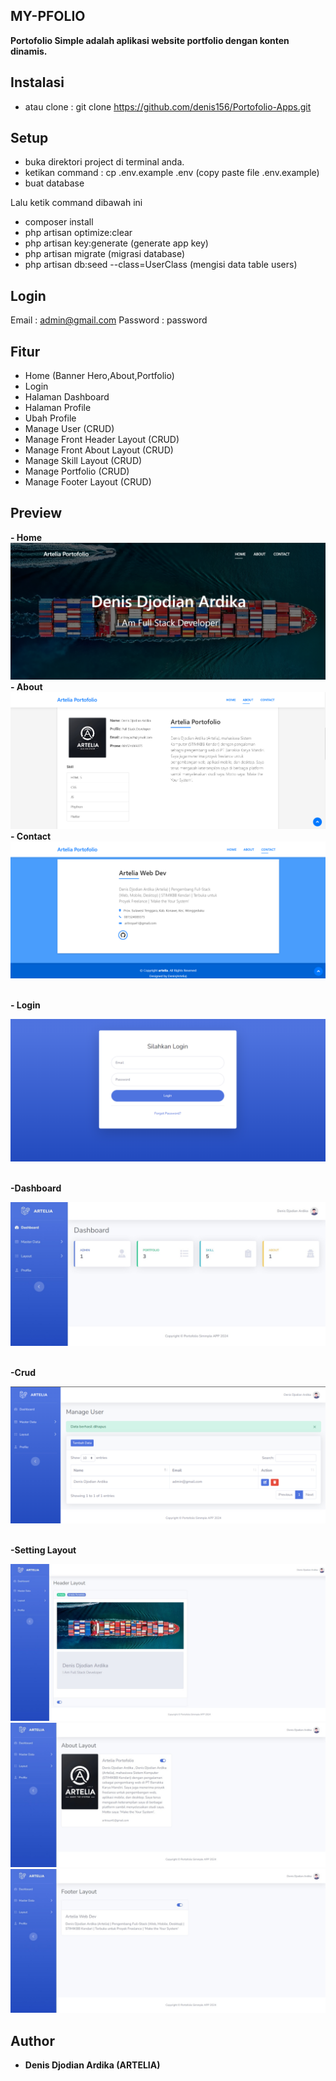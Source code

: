## MY-PFOLIO
<p><b>
Portofolio Simple adalah aplikasi website portfolio dengan konten dinamis.
</b></p>

## Instalasi
- atau clone : git clone https://github.com/denis156/Portofolio-Apps.git

## Setup
- buka direktori project di terminal anda.
- ketikan command : cp .env.example .env (copy paste file .env.example)
- buat database 

Lalu ketik command dibawah ini
- composer install
- php artisan optimize:clear 
- php artisan key:generate (generate app key)
- php artisan migrate (migrasi database)
- php artisan db:seed --class=UserClass (mengisi data table users)

## Login
Email : admin@gmail.com
Password : password

## Fitur
- Home (Banner Hero,About,Portfolio) 
- Login
- Halaman Dashboard
- Halaman Profile
- Ubah Profile
- Manage User (CRUD)
- Manage Front Header Layout (CRUD)
- Manage Front About Layout (CRUD)
- Manage Skill Layout (CRUD)
- Manage Portfolio (CRUD)
- Manage Footer Layout (CRUD)


## Preview

<b>- Home<b>
<a href="https://github.com/denis156/Portofolio-Apps/blob/main/public/img/HEADER.png">
<img src="https://github.com/denis156/Portofolio-Apps/blob/main/public/img/HEADER.png">
</a>
<b>- About<b>
<a href="https://github.com/denis156/Portofolio-Apps/blob/main/public/img/ABOUT.png">
<img src="https://github.com/denis156/Portofolio-Apps/blob/main/public/img/ABOUT.png">
</a>
<b>- Contact<b>
<a href="https://github.com/denis156/Portofolio-Apps/blob/main/public/img/CONTACT.png">
<img src="https://github.com/denis156/Portofolio-Apps/blob/main/public/img/CONTACT.png">
</a>
<br><br>

<b>- Login<b>

<a href="https://github.com/denis156/Portofolio-Apps/blob/main/public/img/LOGIN.png">
	<img src="https://github.com/denis156/Portofolio-Apps/blob/main/public/img/LOGIN.png">
</a>
<br><br>

<b>-Dashboard<b>

<a href="https://github.com/denis156/Portofolio-Apps/blob/main/public/img/DASHBOARD.jpeg">
	<img src="https://github.com/denis156/Portofolio-Apps/blob/main/public/img/DASHBOARD.jpeg">
</a>
<br><br>

<b>-Crud<b>

<a href="https://github.com/denis156/Portofolio-Apps/blob/main/public/img/CRUD%20USER.png">
	<img src="https://github.com/denis156/Portofolio-Apps/blob/main/public/img/CRUD%20USER.png">
</a>
<br><br>

<b>-Setting Layout<b>

<a href="https://github.com/denis156/Portofolio-Apps/blob/main/public/img/SETTING%20HEADER.jpeg">
	<img src="https://github.com/denis156/Portofolio-Apps/blob/main/public/img/SETTING%20HEADER.jpeg">
</a>

<a href="https://github.com/denis156/Portofolio-Apps/blob/main/public/img/SETTING%20ABOUT.jpeg">
	<img src="https://github.com/denis156/Portofolio-Apps/blob/main/public/img/SETTING%20ABOUT.jpeg">
</a>

<a href="https://github.com/denis156/Portofolio-Apps/blob/main/public/img/SETTING%20FOOTER.jpeg">
	<img src="https://github.com/denis156/Portofolio-Apps/blob/main/public/img/SETTING%20FOOTER.jpeg">
</a>

## Author
- Denis Djodian Ardika (ARTELIA)

